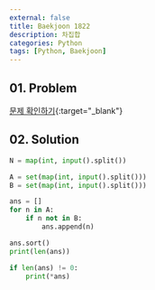 ```yaml
---
external: false
title: Baekjoon 1822
description: 차집합
categories: Python
tags: [Python, Baekjoon]
---
```


## 01. Problem

[문제 확인하기](https://www.acmicpc.net/problem/1822){:target="_blank"}

## 02. Solution

```Python
N = map(int, input().split())

A = set(map(int, input().split()))
B = set(map(int, input().split()))

ans = []
for n in A:
    if n not in B:
        ans.append(n)

ans.sort()
print(len(ans))

if len(ans) != 0:
    print(*ans)
```
